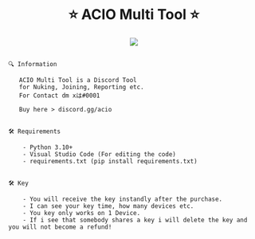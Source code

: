  
<h1 align="center">⭐ ACIO Multi Tool ⭐  </h1>

<p align="center">
  <img src="https://cdn.discordapp.com/attachments/1086603158140227624/1088946890034380810/Screenshot_2023-03-24_230548.png">
</p>
</p>

<p align="center">

```  

🔍 Information

   ACIO Multi Tool is a Discord Tool
   for Nuking, Joining, Reporting etc.
   For Contact dm xは#0001
   
   Buy here > discord.gg/acio
      
   
🛠️ Requirements
    
    - Python 3.10+
    - Visual Studio Code (For editing the code)
    - requirements.txt (pip install requirements.txt)
    
   
🛠️ Key

    - You will receive the key instandly after the purchase.
    - I can see your key time, how many devices etc.
    - You key only works on 1 Device.
    - If i see that somebody shares a key i will delete the key and you will not become a refund!
   
 
```
